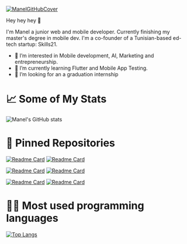 [![ManelGitHubCover](https://user-images.githubusercontent.com/50639782/201551255-b351d40a-6451-4e3f-8cb4-c42e77956582.png)
](https://www.linkedin.com/in/manel-kacem/)

Hey hey hey 🤩

I'm Manel a junior web and mobile developer. Currently finishing my master's degree in mobile dev. I'm a co-founder of a Tunisian-based ed-tech startup: Skills21.

- 👀 I’m interested in Mobile development, AI, Marketing and entrepreneurship.
- 🌱 I’m currently learning Flutter and Mobile App Testing.
- 💞️ I’m looking for an a graduation internship 

<H1> 📈 Some of My Stats </H1>

![Manel's GitHub stats](https://github-readme-stats.vercel.app/api?username=manelk&show_icons=true&theme=synthwave)

<H1> 📌 Pinned Repositories </H1>

[![Readme Card](https://github-readme-stats.vercel.app/api/pin/?username=manelk&theme=synthwave&repo=Carpool-App-Frontend)](https://github.com/anuraghazra/github-readme-stats)
[![Readme Card](https://github-readme-stats.vercel.app/api/pin/?username=manelk&theme=synthwave&repo=Carpool-App-Backend)](https://github.com/anuraghazra/github-readme-stats)

[![Readme Card](https://github-readme-stats.vercel.app/api/pin/?username=manelk&theme=synthwave&repo=ArticlesProjectV2)](https://github.com/anuraghazra/github-readme-stats)
[![Readme Card](https://github-readme-stats.vercel.app/api/pin/?username=manelk&theme=synthwave&repo=IOSMapProject)](https://github.com/anuraghazra/github-readme-stats)

[![Readme Card](https://github-readme-stats.vercel.app/api/pin/?username=manelk&theme=synthwave&repo=IOSMapProject)](https://github.com/anuraghazra/github-readme-stats)
[![Readme Card](https://github-readme-stats.vercel.app/api/pin/?username=HadjHassineJawher&theme=synthwave&repo=MastereProjectFrontEnd)](https://github.com/anuraghazra/github-readme-stats)

<H1> 👩‍💻 Most used programming languages </H1>

[![Top Langs](https://github-readme-stats.vercel.app/api/top-langs/?username=manelk&theme=synthwave)](https://github.com/anuraghazra/github-readme-stats)
